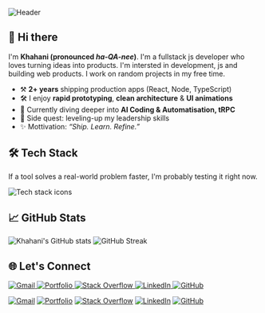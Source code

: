 ![Header](https://capsule-render.vercel.app/api?type=soft&height=250&color=gradient&text=Khahani%20Mamedov&section=header&reversal=true&textBg=false&animation=fadeIn&desc=JS%20Dev&descAlignY=75&descSize=25)


## 👋 Hi there

I'm **Khahani (pronounced _ha-QA-nee_)**. I'm a fullstack js developer who loves turning ideas into products. I'm intersted in development, js and building web products. I work on random projects in my free time. 
- ⚒️ **2+ years** shipping production apps (React, Node, TypeScript)  
- 🛠  I enjoy **rapid prototyping**, **clean architecture** & **UI animations**  
- 🌱 Currently diving deeper into **AI Coding & Automatisation, tRPC**  
- 🧭 Side quest: leveling-up my leadership skills
- ✨ Mottivation: *“Ship. Learn. Refine.”*

## 🛠️ Tech Stack

If a tool solves a real-world problem faster, I'm probably testing it right now. 

<p align="left">
  <!-- Desktop (≥ 641 px): 15 per line • Mobile (≤ 640 px): 8 per line -->
  <img
    src="https://skillicons.dev/icons?i=js,react,nextjs,redux,astro,tailwind,ts,html,css,scss,nodejs,express,prisma,graphql,supabase,docker,vite,vitest,jest,git,githubactions,vercel,figma,materialui,cloudflare,linux,netlify,notion,npm,postman,supabase,sentry,vscode,yarn&perline=15"
    srcset="
      https://skillicons.dev/icons?i=js,react,nextjs,redux,astro,tailwind,ts,html,css,scss,nodejs,express,prisma,graphql,supabase,docker,vite,vitest,jest,git,githubactions,vercel,figma,materialui,cloudflare,linux,netlify,notion,npm,postman,supabase,sentry,vscode,yarn&perline=8  640w,
      https://skillicons.dev/icons?i=js,react,nextjs,redux,astro,tailwind,ts,html,css,scss,nodejs,express,prisma,graphql,supabase,docker,vite,vitest,jest,git,githubactions,vercel,figma,materialui,cloudflare,linux,netlify,notion,npm,postman,supabase,sentry,vscode,yarn&perline=15 900w
    "
    sizes="(max-width: 640px) 100vw, 900px"
    alt="Tech stack icons"
  />
</p>

## 📈 GitHub Stats

<p align="left">
  <img src="https://github-readme-stats.vercel.app/api?username=prkomb&show_icons=true&theme=tokyonight&hide_border=true" alt="Khahani's GitHub stats" />
  <img src="https://github-readme-streak-stats.herokuapp.com/?user=prkomb&theme=tokyonight&hide_border=true" alt="GitHub Streak" />
</p>

## 🌐 Let's Connect

<!-- Badges with target="_blank" for external links -->
<p align="left">

  <!-- Gmail: “mailto:” usually launches your mail app, so target isn’t needed -->
  <a href="mailto:prkomb@gmail.com">
    <img src="https://img.shields.io/badge/Gmail-D14836?style=for-the-badge&logo=gmail&logoColor=white" alt="Gmail" />
  </a>

  <a href="https://khahanimamedov.com"  target="_blank" rel="noopener noreferrer">
    <img src="https://img.shields.io/badge/Portfolio-543DE0?style=for-the-badge&logo=vercel&logoColor=white" alt="Portfolio" />
  </a>

  <a href="https://stackoverflow.com/users/30908165/prkomb" target="_blank" rel="noopener noreferrer">
    <img src="https://img.shields.io/badge/Stack%20Overflow-F48024?style=for-the-badge&logo=stackoverflow&logoColor=white" alt="Stack Overflow" />
  </a>

  <a href="https://www.linkedin.com/in/khahani-mamedov/" target="_blank" rel="noopener noreferrer">
    <img src="https://img.shields.io/badge/LinkedIn-0077B5?style=for-the-badge&logo=linkedin&logoColor=white" alt="LinkedIn" />
  </a>

  <a href="https://github.com/prkomb" target="_blank" rel="noopener noreferrer">
    <img src="https://img.shields.io/badge/GitHub-181717?style=for-the-badge&logo=github&logoColor=white" alt="GitHub" />
  </a>

</p>

[![Gmail](https://img.shields.io/badge/Gmail-D14836?style=for-the-badge&logo=gmail&logoColor=white)](mailto:prkomb@gmail.com)
[![Portfolio](https://img.shields.io/badge/Portfolio-543DE0?style=for-the-badge&logo=khahanimamedov.com&logoColor=white)](https://khahanimamedov.com)
[![Stack Overflow](https://img.shields.io/badge/Stack%20Overflow-F48024?style=for-the-badge&logo=stackoverflow&logoColor=white)](https://stackoverflow.com/users/30908165/prkomb)
[![LinkedIn](https://img.shields.io/badge/LinkedIn-0077B5?style=for-the-badge&logo=linkedin&logoColor=white)](https://www.linkedin.com/in/khahani-mamedov/)
[![GitHub](https://img.shields.io/badge/GitHub-181717?style=for-the-badge&logo=github&logoColor=white)](https://github.com/prkomb)
